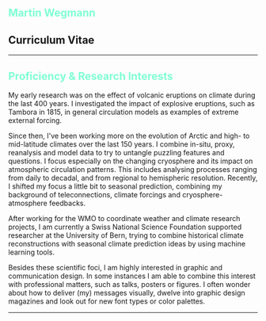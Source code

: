 ## <span style="color:aquamarine">Martin Wegmann</span>
## Curriculum Vitae

***

## <span style="color:aquamarine">Proficiency & Research Interests</span>

My early research was on the effect of volcanic eruptions on climate during the last 400 years. I investigated the impact of explosive eruptions, such as Tambora in 1815, in general circulation models as examples of extreme external forcing. 

Since then, I've been working more on the evolution of Arctic and high- to mid-latitude climates over the last 150 years. I combine in-situ, proxy, reanalysis and model data to try to untangle puzzling features and questions. I focus especially on the changing cryosphere and its impact on atmospheric circulation patterns. This includes analysing processes ranging from daily to decadal, and from regional to hemispheric resolution. Recently, I shifted my focus a little bit to seasonal prediction, combining my background of teleconnections, climate forcings and cryosphere-atmosphere feedbacks. 

After working for the WMO to coordinate weather and climate research projects, I am currently a Swiss National Science Foundation supported researcher at the University of Bern, trying to combine historical climate reconstructions with seasonal climate prediction ideas by using machine learning tools.

Besides these scientific foci, I am highly interested in graphic and communication design. In some instances I am able to combine this interest with professional matters, such as talks, posters or figures. I often wonder about how to deliver (my) messages visually, dwelve into graphic design magazines and look out for new font types or color palettes. 

<!-- I worked here: https://www.nature.com/articles/d41586-019-01928-7?fbclid=IwAR3qC2vbYGTpQEucHxpWZeRcQzIYwmVloUIBqnOktFUdt89kOOUv4xIPN9k -->

***
